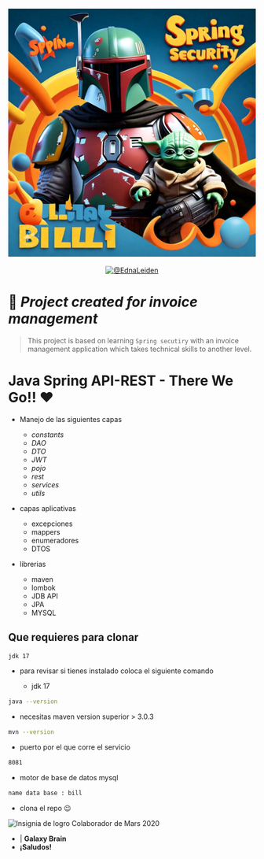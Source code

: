 ![Descripción alternativa](./assets/bill.jpeg)

<p align="center">
    <a href="https://www.linkedin.com/in/edna-leiden-oliver-dupont-305680126/"  target="_blank"><img align="center" src="https://img.shields.io/badge/LinkedIn-0077B5?style=for-the-badge&logo=linkedin&logoColor=white" alt="@EdnaLeiden"/></a>
</p>

#  📁 *Project created for invoice management*
> This project is based on learning `Spring secutiry` with an invoice management application which takes technical skills to another level.
# Java Spring API-REST - There We Go!! ❤️
- Manejo de las siguientes capas
    - *constants*
    - *DAO*
    - *DTO*
    - *JWT*
    - *pojo*
    - *rest*
    - *services*
    - *utils*

- capas aplicativas
    - excepciones
    - mappers
    - enumeradores
    - DTOS
- librerias
    - maven
    - lombok
    - JDB API
    - JPA
    - MYSQL

## Que requieres para clonar
    jdk 17
- para revisar si tienes instalado coloca el siguiente comando

    - jdk 17
```bash
java --version
```
- necesitas maven version superior > 3.0.3
```bash
mvn --version
```
- puerto por el que corre el servicio
```bash
8081
```
- motor de base de datos mysql
```bash
name data base : bill
```
- clona el repo 😉


![Insignia de logro Colaborador de Mars 2020](https://github.githubassets.com/images/modules/profile/achievements/mars-2020-contributor-default.png)
- | **Galaxy Brain** 
- **¡Saludos!**
